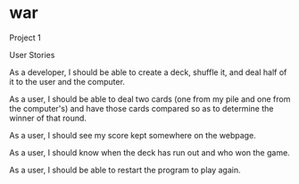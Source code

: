 # war
Project 1

User Stories

As a developer, I should be able to create a deck, shuffle it, and deal half of it to the user and the computer.

As a user, I should be able to deal two cards (one from my pile and one from the computer's) and have those  cards compared so as to determine the winner of that round.

As a user, I should see my score kept somewhere on the webpage. 

As a user, I should know when the deck has run out and who won the game.

As a user, I should be able to restart the program to play again.
